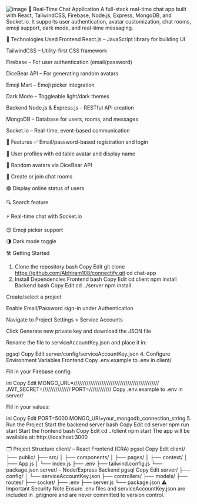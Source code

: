 
![image](https://github.com/user-attachments/assets/88daf1a6-76f1-40f6-b13b-07749d72c523)
💬 Real-Time Chat Application
A full-stack real-time chat app built with React, TailwindCSS, Firebase, Node.js, Express, MongoDB, and Socket.io. It supports user authentication, avatar customization, chat rooms, emoji support, dark mode, and real-time messaging.

🚀 Technologies Used
Frontend
React.js – JavaScript library for building UI

TailwindCSS – Utility-first CSS framework

Firebase – For user authentication (email/password)

DiceBear API – For generating random avatars

Emoji Mart – Emoji picker integration

Dark Mode – Toggleable light/dark themes

Backend
Node.js & Express.js – RESTful API creation

MongoDB – Database for users, rooms, and messages

Socket.io – Real-time, event-based communication

🔧 Features
✅ Email/password-based registration and login

👤 User profiles with editable avatar and display name

🎲 Random avatars via DiceBear API

💬 Create or join chat rooms

🟢 Display online status of users

🔍 Search feature

⚡ Real-time chat with Socket.io

😊 Emoji picker support

🌗 Dark mode toggle

🛠️ Getting Started
1. Clone the repository
bash
Copy
Edit
git clone https://github.com/Abhiram108/connectify.git
cd chat-app
2. Install Dependencies
Frontend
bash
Copy
Edit
cd client
npm install
Backend
bash
Copy
Edit
cd ../server
npm install


Create/select a project

Enable Email/Password sign-in under Authentication

Navigate to Project Settings > Service Accounts

Click Generate new private key and download the JSON file

Rename the file to serviceAccountKey.json and place it in:

pgsql
Copy
Edit
server/config/serviceAccountKey.json
4. Configure Environment Variables
Frontend
Copy .env.example to .env in client/

Fill in your Firebase config:

ini
Copy
Edit
MONGO_URL=//////////////////////////////////////////////
    JWT_SECRET=///////////////
    PORT=////////////
Copy .env.example to .env in server/

Fill in your values:

ini
Copy
Edit
PORT=5000
MONGO_URI=your_mongodb_connection_string
5. Run the Project
Start the backend server
bash
Copy
Edit
cd server
npm run start
Start the frontend
bash
Copy
Edit
cd ../client
npm start
The app will be available at: http://localhost:3000

🗂 Project Structure
client/ – React Frontend (CRA)
pgsql
Copy
Edit
client/
├── public/
├── src/
│   ├── components/
│   ├── pages/
│   ├── context/
│   ├── App.js
│   └── index.js
├── .env
├── tailwind.config.js
└── package.json
server/ – Node/Express Backend
pgsql
Copy
Edit
server/
├── config/
│   └── serviceAccountKey.json
├── controllers/
├── models/
├── routes/
├── socket/
├── .env
├── server.js
└── package.json
⚠️ Important Security Note
Ensure .env files and serviceAccountKey.json are included in .gitignore and are never committed to version control.
